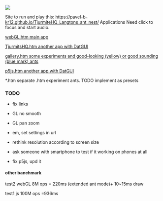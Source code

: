 ![](https://pavel-b-kr12.github.io/TjurmiteHQ_Langtons_ant_nest/scr/JSwebGL_2020.08.26.png)

Site to run and play this: <https://pavel-b-kr12.github.io/TjurmiteHQ_Langtons_ant_nest/>	 Applications Need click to focus and start audio.		

[webGL.htm main app](https://pavel-b-kr12.github.io/TjurmiteHQ_Langtons_ant_nest/js/webGL.htm   )

[TjurmitsHQ.htm  another app with DatGUI ](https://pavel-b-kr12.github.io/TjurmiteHQ_Langtons_ant_nest/js/TjurmitsHQ.htm  )

[gallery.htm  some experiments and good-looking (yellow) or good sounding (blue mark) ants ](https://pavel-b-kr12.github.io/TjurmiteHQ_Langtons_ant_nest/js/ants_gallery_js/index.htm  )

[p5js.htm  another app with DatGUI](https://pavel-b-kr12.github.io/TjurmiteHQ_Langtons_ant_nest/js/p5js.htm   )

*.htm 					separate .htm experiment ants. TODO implement as presets

### TODO
* fix links

* GL no smooth

* GL pan zoom

* em, set settings in url

* rethink resolution according to screen size

* ask someone with smartphone to test if it working on phones at all 

* fix p5js, upd it

#### other banchmark

test2 webGL 8M ops = 220ms (extended ant mode)+  10~15ms draw

test1 js 100M ops =936ms


